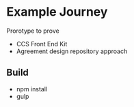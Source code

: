 
# Example Journey

Prorotype to prove

- CCS Front End Kit
- Agreement design repository approach

## Build

- npm install
- gulp

